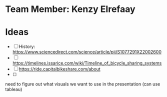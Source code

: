 # Team Member: Kenzy Elrefaay
# Ideas

- [ ] History: https://www.sciencedirect.com/science/article/pii/S1077291X22002600
- [ ] https://timelines.issarice.com/wiki/Timeline_of_bicycle_sharing_systems
- [ ] https://ride.capitalbikeshare.com/about
- [ ] 
need to figure out what visuals we want to use in the presentation (can use tableau)

